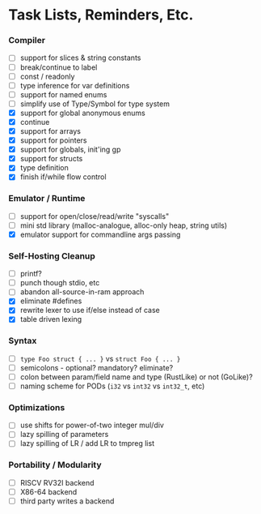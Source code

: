 # Task Lists, Reminders, Etc.

### Compiler

- [ ] support for slices & string constants
- [ ] break/continue to label
- [ ] const / readonly
- [ ] type inference for var definitions
- [ ] support for named enums
- [ ] simplify use of Type/Symbol for type system
- [x] support for global anonymous enums
- [x] continue
- [x] support for arrays
- [x] support for pointers
- [x] support for globals, init'ing gp
- [x] support for structs
- [x] type definition
- [x] finish if/while flow control

### Emulator / Runtime

- [ ] support for open/close/read/write "syscalls"
- [ ] mini std library (malloc-analogue, alloc-only heap, string utils)
- [x] emulator support for commandline args passing

### Self-Hosting Cleanup

- [ ] printf?
- [ ] punch though stdio, etc
- [ ] abandon all-source-in-ram approach
- [x] eliminate #defines
- [x] rewrite lexer to use if/else instead of case
- [x] table driven lexing

### Syntax

- [ ] `type Foo struct { ... }` vs `struct Foo { ... }`
- [ ] semicolons - optional? mandatory? eliminate?
- [ ] colon between param/field name and type (RustLike) or not (GoLike)?
- [ ] naming scheme for PODs (`i32` vs `int32` vs `int32_t`, etc)

### Optimizations

- [ ] use shifts for power-of-two integer mul/div
- [ ] lazy spilling of parameters
- [ ] lazy spilling of LR / add LR to tmpreg list

### Portability / Modularity

- [ ] RISCV RV32I backend
- [ ] X86-64 backend
- [ ] third party writes a backend
